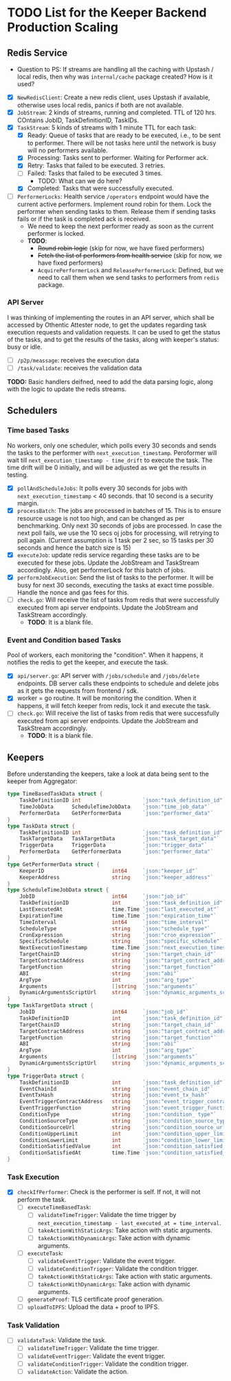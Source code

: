 # TODO List for the Keeper Backend Production Scaling

## Redis Service

* Question to PS: If streams are handling all the caching with Upstash / local redis, then why was `internal/cache` package created? How is it used?

* [x] `NewRedisClient`: Create a new redis client, uses Upstash if available, otherwise uses local redis, panics if both are not available.
* [x] `JobStream`: 2 kinds of streams, running and completed. TTL of 120 hrs. COntains JobID, TaskDefinitionID, TaskIDs.
* [x] `TaskStream`: 5 kinds of streams with 1 minute TTL for each task:
  * [x] Ready: Queue of tasks that are ready to be executed, i.e., to be sent to performer. There will be not tasks here until the network is busy will no performers available.
  * [x] Processing: Tasks sent to performer. Waiting for Performer ack.
  * [x] Retry: Tasks that failed to be executed. 3 retries.
  * [ ] Failed: Tasks that failed to be executed 3 times.
    * TODO: What can we do here?
  * [x] Completed: Tasks that were successfully executed.
* [ ] `PerformerLocks`: Health service `/operators` endpoint would have the current active performers. Implement round robin for them. Lock the performer when sending tasks to them. Release them if sending tasks fails or if the task is completed ack is received.
  * We need to keep the next performer ready as soon as the current performer is locked.
  * **TODO**:
    * ~~Round robin logic~~ (skip for now, we have fixed performers)
    * ~~Fetch the list of performers from health service~~ (skip for now, we have fixed performers)
    * `AcquirePerformerLock` and `ReleasePerformerLock`: Defined, but we need to call them when we send tasks to performers from `redis` package.

### API Server

I was thinking of implementing the routes in an API server, which shall be accessed by Othentic Attester node, to get the updates regarding task execution requests and validation requests. It can be used to get the status of the tasks, and to get the results of the tasks, along with keeper's status: busy or idle.

* [ ] `/p2p/meassage`: receives the execution data
* [ ] `/task/validate`: receives the validation data

**TODO:** Basic handlers deifned, need to add the data parsing logic, along with the logic to update the redis streams.

## Schedulers

### Time based Tasks

No workers, only one scheduler, which polls every 30 seconds and sends the tasks to the performer with `next_execution_timestamp`. Peroformer will wait till `next_execution_timestamp - time_drift` to execute the task. The time drift will be 0 initially, and will be adjusted as we get the results in testing.

* [x] `pollAndScheduleJobs`: It polls every 30 seconds for jobs with `next_execution_timestamp` < 40 seconds. that 10 second is a security margin.
* [x] `processBatch`: The jobs are processed in batches of 15. This is to ensure resource usage is not too high, and can be changed as per benchmarking. Only next 30 seconds of jobs are processed. In case the next poll fails, we use the 10 secs oj jobs for processing, will retrying to poll again. (Current assumption is 1 task per 2 sec, so 15 tasks per 30 seconds and hence the batch size is 15)
* [x] `executeJob`: update redis service regarding these tasks are to be executed for these jobs. Update the JobStream and TaskStream accordingly. Also, get performerLock for this batch of jobs.
* [x] `performJobExecution`: Send the list of tasks to the performer. It will be busy for next 30 seconds, executing the tasks at exact time possible. Handle the nonce and gas fees for this.
* [ ] `check.go`: Will receive the list of tasks from redis that were successfully executed from api server endpoints. Update the JobStream and TaskStream accordingly.
  * **TODO**: It is a blank file.

### Event and Condition based Tasks

Pool of workers, each monitoring the "condition". When it happens, it notifies the redis to get the keeper, and execute the task.

* [x] `api/server.go`: API server with `/jobs/schedule` and `/jobs/delete` endpoints. DB server calls these endpoints to schedule and delete jobs as it gets the requests from frontend / sdk.
* [x] worker = go routine. It will be monitoring the condition. When it happens, it will fetch keeper from redis, lock it and execute the task.
* [ ] `check.go`: Will receive the list of tasks from redis that were successfully executed from api server endpoints. Update the JobStream and TaskStream accordingly.
  * **TODO**: It is a blank file.

## Keepers

Before understanding the keepers, take a look at data being sent to the keeper from Aggregator:

```go
type TimeBasedTaskData struct {
    TaskDefinitionID int                    `json:"task_definition_id"`
    TimeJobData      ScheduleTimeJobData    `json:"time_job_data"`
    PerformerData    GetPerformerData       `json:"performer_data"`
}
type TaskData struct {
    TaskDefinitionID int                    `json:"task_definition_id"`
    TaskTargetData   TaskTargetData         `json:"task_target_data"`
    TriggerData      TriggerData            `json:"trigger_data"`
    PerformerData    GetPerformerData       `json:"performer_data"`
}
type GetPerformerData struct {
    KeeperID                      int64     `json:"keeper_id"`
    KeeperAddress                 string    `json:"keeper_address"`
}
type ScheduleTimeJobData struct {
    JobID                         int64     `json:"job_id"`
    TaskDefinitionID              int       `json:"task_definition_id"`
    LastExecutedAt                time.Time `json:"last_executed_at"`
    ExpirationTime                time.Time `json:"expiration_time"`
    TimeInterval                  int64     `json:"time_interval"`
    ScheduleType                  string    `json:"schedule_type"`
    CronExpression                string    `json:"cron_expression"`
    SpecificSchedule              string    `json:"specific_schedule"`
    NextExecutionTimestamp        time.Time `json:"next_execution_timestamp"`
    TargetChainID                 string    `json:"target_chain_id"`
    TargetContractAddress         string    `json:"target_contract_address"`
    TargetFunction                string    `json:"target_function"`
    ABI                           string    `json:"abi"`
    ArgType                       int       `json:"arg_type"`
    Arguments                     []string  `json:"arguments"`
    DynamicArgumentsScriptUrl     string    `json:"dynamic_arguments_script_url"`
}
type TaskTargetData struct {
    JobID                         int64     `json:"job_id"`
    TaskDefinitionID              int       `json:"task_definition_id"`
    TargetChainID                 string    `json:"target_chain_id"`
    TargetContractAddress         string    `json:"target_contract_address"`
    TargetFunction                string    `json:"target_function"`
    ABI                           string    `json:"abi"`
    ArgType                       int       `json:"arg_type"`
    Arguments                     []string  `json:"arguments"`
    DynamicArgumentsScriptUrl     string    `json:"dynamic_arguments_script_url"`
}
type TriggerData struct {
    TaskDefinitionID              int       `json:"task_definition_id"`
    EventChainId                  string    `json:"event_chain_id"`
    EventTxHash                   string    `json:"event_tx_hash"`
    EventTriggerContractAddress   string    `json:"event_trigger_contract_address"`
    EventTriggerFunction          string    `json:"event_trigger_function"`
    ConditionType                 string    `json:"condition_ type"`
    ConditionSourceType           string    `json:"condition_source_type"`
    ConditionSourceUrl            string    `json:"condition_source_url"`
    ConditionUpperLimit           int       `json:"condition_upper_limit"`
    ConditionLowerLimit           int       `json:"condition_lower_limit"`
    ConditionSatisfiedValue       int       `json:"condition_satisfied_value"`
    ConditionSatisfiedAt          time.Time `json:"condition_satisfied_at"`
}
```

### Task Execution

* [x] `checkIfPerformer`: Check is the performer is self. If not, it will not perform the task.
  * [ ] `executeTimeBasedTask`:
    * [ ] `validateTimeTrigger`: Validate the time trigger by `next_execution_timestamp - last_executed_at = time_interval`.
    * [ ] `takeActionWithStaticArgs`: Take action with static arguments.
    * [ ] `takeActionWithDynamicArgs`: Take action with dynamic arguments.
  * [ ] `executeTask`:
    * [ ] `validateEventTrigger`: Validate the event trigger.
    * [ ] `validateConditionTrigger`: Validate the condition trigger.
    * [ ] `takeActionWithStaticArgs`: Take action with static arguments.
    * [ ] `takeActionWithDynamicArgs`: Take action with dynamic arguments.
  * [ ] `generateProof`: TLS certificate proof generation.
  * [ ] `uploadToIPFS`: Upload the data + proof to IPFS.

### Task Validation

* [ ] `validateTask`: Validate the task.
  * [ ] `validateTimeTrigger`: Validate the time trigger.
  * [ ] `validateEventTrigger`: Validate the event trigger.
  * [ ] `validateConditionTrigger`: Validate the condition trigger.
  * [ ] `validateAction`: Validate the action.
